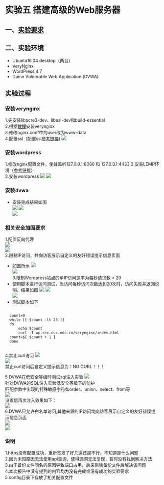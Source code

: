 # 实验五 搭建高级的Web服务器
## 一、[实验要求](https://sec.cuc.edu.cn/huangwei/course/LinuxSysAdmin/chap0x05.exp.md.html#/)
## 二、实验环境
* Ubuntu16.04 desktop（两台）   
* VeryNginx  
* WordPress 4.7  
* Damn Vulnerable Web Application (DVWA)  
## 实验过程
### 安装verynginx
1.先安装libpcre3-dev、libssl-dev和build-essential  
2.根据[教程](https://github.com/alexazhou/VeryNginx/blob/master/readme_zh.md)安装verynginx  
3.修改nginx.conf中的user改为www-data  
4.配置ssl（配置ssl[参考链接](https://www.digitalocean.com/community/tutorials/how-to-install-wordpress-with-lemp-on-ubuntu-16-04))
![](img/5.png)  
### 安装wordpress  
1.修改nginx配置文件，使其监听127.0.0.1:8080 和 127.0.0.1:4433
2.安装LEMP环境（[参考链接](https://www.digitalocean.com/community/tutorials/how-to-install-wordpress-with-lemp-on-ubuntu-16-04)）  
3.安装wordpress
![](img/9.png)
![](img/10.png)  
### 安装dvwa
* 安装完成结果如图  
![](img/4.png)
![](img/2.png)  
![](img/28.png)  
### 相关安全加固要求  
1.配置反向代理  
![](img/12.png)  
![](img/13.png)  
2.限制IP访问，并向访客展示自定义的友好错误提示信息页面   
* 如图所示
![](img/20.png)   
![](img/16.png)    
3.限制Wordpress站点的单IP访问速率为每秒请求数 < 20  
* 使用脚本进行访问测试，当访问每秒访问次数达到20次时，访问失败并返回说明。结果如图 
![](img/22.png) 
![](img/18.png)  
![](img/23.png)  
* 测试脚本如下  
<pre><code>
  count=0  
  while [[ $count -lt 25 ]]  
  do  
      echo $count  
      curl -I wp.sec.cuc.edu.cn/verynginx/index.html  
  count=$[ $count + 1 ]  
  done  

</code></pre>  
4.禁止curl访问
![](img/19.png)  
![](img/17.png)  
禁止curl访问后自定义提示信息为：NO CURL！！！   


5.DVWA在低安全等级时测试sql注入实验
![](img/3.png)   
针对DVWA的SQL注入实验低安全等级下的防护  
匹配参数中出现的特殊敏感字符如order、union、select、from等  
![](img/25.png)  
设置后再次注入效果如下：  
![](img/26.png)     
6.DVWA只允许白名单访问,其他来源的IP访问均向访客展示自定义的友好错误提示信息页面    
![](img/27.png)  
![](img/24.png) 

### 说明
1.https没有配置成功，重新签发了好几遍还是不行，不知道是什么问题  
2.因为未知原因无法使用api查询，使得漏洞无法复现，暂时没有找到解决方法  
3.由于备份文件同名的原因导致端口占用，后来删除备份文件后解决该问题  
4.本次报告中没有提到的内容均为没有完成或没有成功的实验要求  
5.config目录下存放了相关配置文件  
  
 
